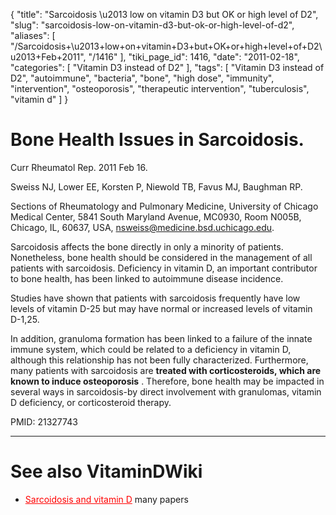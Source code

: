 {
    "title": "Sarcoidosis \u2013 low on vitamin D3 but OK or high level of D2",
    "slug": "sarcoidosis-low-on-vitamin-d3-but-ok-or-high-level-of-d2",
    "aliases": [
        "/Sarcoidosis+\u2013+low+on+vitamin+D3+but+OK+or+high+level+of+D2\u2013+Feb+2011",
        "/1416"
    ],
    "tiki_page_id": 1416,
    "date": "2011-02-18",
    "categories": [
        "Vitamin D3 instead of D2"
    ],
    "tags": [
        "Vitamin D3 instead of D2",
        "autoimmune",
        "bacteria",
        "bone",
        "high dose",
        "immunity",
        "intervention",
        "osteoporosis",
        "therapeutic intervention",
        "tuberculosis",
        "vitamin d"
    ]
}


# Bone Health Issues in Sarcoidosis.

Curr Rheumatol Rep. 2011 Feb 16.

Sweiss NJ, Lower EE, Korsten P, Niewold TB, Favus MJ, Baughman RP.

Sections of Rheumatology and Pulmonary Medicine, University of Chicago Medical Center, 5841 South Maryland Avenue, MC0930, Room N005B, Chicago, IL, 60637, USA, nsweiss@medicine.bsd.uchicago.edu.

Sarcoidosis affects the bone directly in only a minority of patients. Nonetheless, bone health should be considered in the management of all patients with sarcoidosis. Deficiency in vitamin D, an important contributor to bone health, has been linked to autoimmune disease incidence. 

Studies have shown that patients with sarcoidosis frequently have low levels of vitamin D-25 but may have normal or increased levels of vitamin D-1,25. 

In addition, granuloma formation has been linked to a failure of the innate immune system, which could be related to a deficiency in vitamin D, although this relationship has not been fully characterized. Furthermore, many patients with sarcoidosis are  **treated with corticosteroids, which are known to induce osteoporosis** . Therefore, bone health may be impacted in several ways in sarcoidosis-by direct involvement with granulomas, vitamin D deficiency, or corticosteroid therapy.

PMID: 21327743 

- - - - - - - - 

# See also VitaminDWiki

* <a href="/posts/sarcoidosis-and-vitamin-d" style="color: red; text-decoration: underline;" title="This link has an unknown page_id: 667">Sarcoidosis and vitamin D</a> many papers